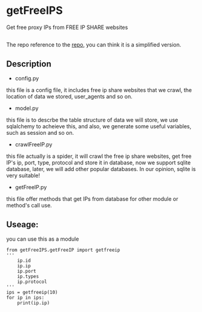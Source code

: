 # getFreeIPS
Get free proxy IPs from FREE IP SHARE websites
##

The repo reference to the [repo](https://github.com/qiyeboy/IPProxyPool), 
you can think it is a simplified version.
## Description
* config.py

this file is a config file, it includes
free ip share websites that we crawl, the location
of data we stored, user_agents and so on.

* model.py

this file is to descrbe the table structure of data 
we will store, we use sqlalchemy to acheieve this, 
and also, we generate some useful variables, such as
session and so on.

* crawlFreeIP.py

this file actually is a spider, it will crawl the free
ip share websites, get free IP's ip, port, type, protocol
and store it in database, now we support sqlite database,
later, we will add other popular databases. In our opinion,
sqlite is very suitable!

* getFreeIP.py

this file offer methods that get IPs from database for other
module or method's call use.


## Useage:

you can use this as a module

```
from getFreeIPS.getFreeIP import getfreeip
'''
    ip.id
    ip.ip
    ip.port
    ip.types
    ip.protocol
'''
ips = getfreeip(10)
for ip in ips:
    print(ip.ip)

```